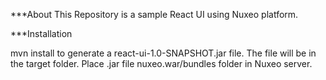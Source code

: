 ***About
This Repository is a sample React UI using Nuxeo platform.

***Installation

mvn install to generate a react-ui-1.0-SNAPSHOT.jar file.
The file will be in the target folder.
Place .jar file nuxeo.war/bundles folder in Nuxeo server.